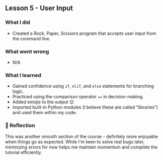## Lesson 5 - User Input

### What I did
- Created a Rock, Paper, Scissors program that accepts user input from the command line.

### What went wrong
- N/A

### What I learned
- Gained confidence using `if`, `elif`, and `else` statements for branching logic.
- Practiced using the comparison operator `==` in decision-making.
- Added emojis to the output 😉
- Imported built-in Python modules (I believe these are called “libraries”) and used them within my code.

### 💭 Reflection
This was another smooth section of the course - definitely more enjoyable when things go as expected. While I'm keen to solve real bugs later, minimizing errors for now helps me maintain momentum and complete the tutorial efficiently.